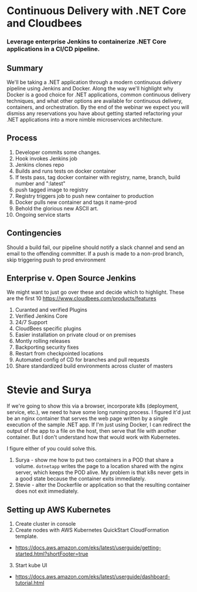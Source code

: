 # Continuous Delivery with .NET Core and Cloudbees

### Leverage enterprise Jenkins to containerize .NET Core applications in a CI/CD pipeline.

## Summary

We'll be taking a .NET application through a modern continuous delivery pipeline using Jenkins and Docker. Along the way we'll highlight why Docker is a good choice for .NET applications, common continuous delivery techniques, and what other options are available for continuous delivery, containers, and orchestration. By the end of the webinar we expect you will dismiss any reservations you have about getting started refactoring your .NET applications into a more nimble microservices architecture.


## Process

1. Developer commits some changes.
2. Hook invokes Jenkins job
3. Jenkins clones repo
4. Builds and runs tests on docker container
5. If tests pass, tag docker container with registry, name, branch, build number and ":latest"
6. push tagged image to registry
7. Registry triggers job to push new container to production
8. Docker pulls new container and tags it name-prod
8. Behold the glorious new ASCII art.
9. Ongoing service starts 

## Contingencies

Should a build fail, our pipeline should notify a slack channel and send an email to the offending committer. 
If a push is made to a non-prod branch, skip triggering push to prod environment

## Enterprise v. Open Source Jenkins

We might want to just go over these and decide which to highlight. These are the first 10
https://www.cloudbees.com/products/features

1. Curanted and verified Plugins
2. Verified Jenkins Core
3. 24/7 Support
4. CloudBees specific plugins
5. Easier installation on private cloud or on premises
6. Montly rolling releases
7. Backporting security fixes
8. Restart from checkpointed locations
9. Automated config of CD for branches and pull requests
10. Share standardized build environments across cluster of masters

# Stevie and Surya

If we're going to show this via a browser, incorporate k8s (deployment, service, etc.), we need to have some long running process. I figured it'd just be an nginx container that serves the web page written by a single execution of the sample .NET app. If I'm just using Docker, I can redirect the output of the app to a file on the host, then serve that file with another container. But I don't understand how that would work with Kubernetes. 

I figure either of you could solve this.

1. Surya - show me how to put two containers in a POD that share a volume. `dotnetapp` writes the page to a location shared with the nginx server, which keeps the POD alive. My problem is that k8s never gets in a good state because the container exits immediately.
2. Stevie - alter the Dockerfile or application so that the resulting container does not exit immediately.


## Setting up AWS Kubernetes

1. Create cluster in console
2. Create nodes with AWS Kubernetes QuickStart CloudFormation template.
  - https://docs.aws.amazon.com/eks/latest/userguide/getting-started.html?shortFooter=true
3. Start kube UI
  - https://docs.aws.amazon.com/eks/latest/userguide/dashboard-tutorial.html

